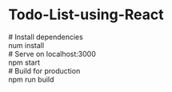 # Todo-List-using-React

<p>
  # Install dependencies<br>
  num install<br>
  # Serve on localhost:3000<br>
  npm start<br>
  # Build for production<br>
  npm run build<br>
</p>
